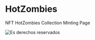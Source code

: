 # HotZombies
NFT HotZombies Collection Minting Page

 ![Es derechos reservados](https://github.com/NFTcoolarts/HotZombies/assets/143665127/5fa428eb-f116-4104-8e9e-36c474c64a10)
